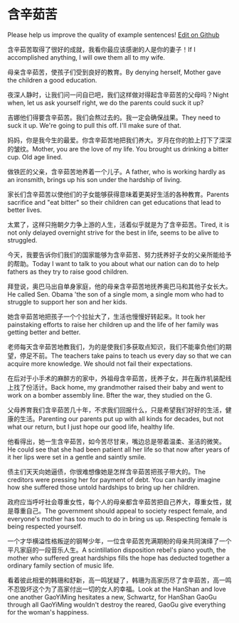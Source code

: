 # 含辛茹苦

Please help us improve the quality of example sentences! [Edit on Github](https://github.com/jiyushe/jiyu-example-sentence-source/blob/main/chinese/hanxinruku.md)

<p><span class="chinese">含辛茹苦取得了很好的成就，我看你最应该感谢的人是你的妻子！</span><span class="english">If I accomplished anything, I will owe them all to my wife.</span></p>

<p><span class="chinese">母亲含辛茹苦，使孩子们受到良好的教育。</span><span class="english">By denying herself, Mother gave the children a good education.</span></p>

<p><span class="chinese">夜深人静时，让我们问一问自已吧，我们这样做对得起含辛茹苦的父母吗？</span><span class="english">Night when, let us ask yourself right, we do the parents could suck it up?</span></p>

<p><span class="chinese">吉娜他们得要含辛茹苦。我们会熬过去的。我一定会确保战果。</span><span class="english">They need to suck it up. We're going to pull this off. I'll make sure of that.</span></p>

<p><span class="chinese">妈妈，你是我今生的最爱。你含辛茹苦地把我们养大。岁月在你的脸上打下了深深的皱纹。</span><span class="english">Mother, you are the love of my life. You brought us drinking a bitter cup. Old age lined.</span></p>

<p><span class="chinese">做铁匠的父亲，含辛茹苦地养着一个儿子。</span><span class="english">A father, who is working hardly as an ironsmith, brings up his son under the hardship of living.</span></p>

<p><span class="chinese">家长们含辛茹苦以使他们的子女能够获得意味着更美好生活的各种教育。</span><span class="english">Parents sacrifice and "eat bitter" so their children can get educations that lead to better lives.</span></p>

<p><span class="chinese">太累了，这样只拖朝夕力争上游的人生，活着似乎就是为了含辛茹苦。</span><span class="english">Tired, it is not only delayed overnight strive for the best in life, seems to be alive to struggled.</span></p>

<p><span class="chinese">今天，我要告诉你们我们的国家能够为含辛茹苦、努力抚养好子女的父亲所能给予的帮助。</span><span class="english">Today I want to talk to you about what our nation can do to help fathers as they try to raise good children.</span></p>

<p><span class="chinese">拜登说，奥巴马出自单身家庭，他的母亲含辛茹苦地抚养奥巴马和其他子女长大。</span><span class="english">He called Sen. Obama 'the son of a single mom, a single mom who had to struggle to support her son and her kids.</span></p>

<p><span class="chinese">她含辛茹苦地把孩子一个个拉扯大了，生活也慢慢好转起来。</span><span class="english">It took her painstaking efforts to raise her children up and the life of her family was getting better and better.</span></p>

<p><span class="chinese">老师每天含辛茹苦地教我们，为的是使我们多获取点知识，我们不能辜负他们的期望，停足不前。</span><span class="english">The teachers take pains to teach us every day so that we can acquire more knowledge. We should not fail their expectations.</span></p>

<p><span class="chinese">在后对于小手术的麻醉方的家中，外祖母含辛茹苦，抚养子女，并在轰炸机装配线上找了份活计。</span><span class="english">Back home, my grandmother raised their baby and went to work on a bomber assembly line. Bfter the war, they studied on the G.</span></p>

<p><span class="chinese">父母养育我们含辛茹苦几十年，不求我们回报什么，只是希望我们好好的生活，健康的生活。</span><span class="english">Parenting our parents put up with all kinds for decades, but not what our return, but I just hope our good life, healthy life.</span></p>

<p><span class="chinese">他看得出，她一生含辛茹苦，如今苦尽甘来，嘴边总是带着温柔、圣洁的微笑。</span><span class="english">He could see that she had been patient all her life so that now after years of it her lips were set in a gentle and saintly smile.</span></p>

<p><span class="chinese">债主们天天向她逼债，你很难想像她是怎样含辛茹苦把孩子带大的。</span><span class="english">The creditors were pressing her for payment of debt. You can hardly imagine how she suffered those untold hardships to bring up her children.</span></p>

<p><span class="chinese">政府应当呼吁社会尊重女性，每个人的母亲都含辛茹苦把自己养大，尊重女性，就是尊重自己。</span><span class="english">The government should appeal to society respect female, and everyone's mother has too much to do in bring us up. Respecting female is being respected yourself.</span></p>

<p><span class="chinese">一个才华横溢性格叛逆的钢琴少年，一位含辛茹苦充满期盼的母亲共同演绎了一个平凡家庭的一段音乐人生。</span><span class="english">A scintillation disposition rebel's piano youth, the mother who suffered great hardships fills the hope has deducted together a ordinary family section of music life.</span></p>

<p><span class="chinese">看着彼此相爱的韩珊和舒新，高一鸣犹疑了，韩珊为高家历尽了含辛茹苦，高一鸣不忍毁坏这个为了高家付出一切的女人的幸福。</span><span class="english">Look at the HanShan and love one another GaoYiMing hesitates a new, Schwartz, for HanShan GaoGu through all GaoYiMing wouldn't destroy the reared, GaoGu give everything for the woman's happiness.</span></p>

